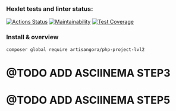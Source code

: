### Hexlet tests and linter status:
[![Actions Status](https://github.com/artisangora/php-project-lvl2/workflows/hexlet-check/badge.svg)](https://github.com/artisangora/php-project-lvl2/actions)
[![Maintainability](https://api.codeclimate.com/v1/badges/c753ee8368b84e369b68/maintainability)](https://codeclimate.com/github/artisangora/php-project-lvl2/maintainability)
[![Test Coverage](https://api.codeclimate.com/v1/badges/c753ee8368b84e369b68/test_coverage)](https://codeclimate.com/github/artisangora/php-project-lvl2/test_coverage)

### Install & overview
`composer global require artisangora/php-project-lvl2`


# @TODO ADD ASCIINEMA STEP3
# @TODO ADD ASCIINEMA STEP5